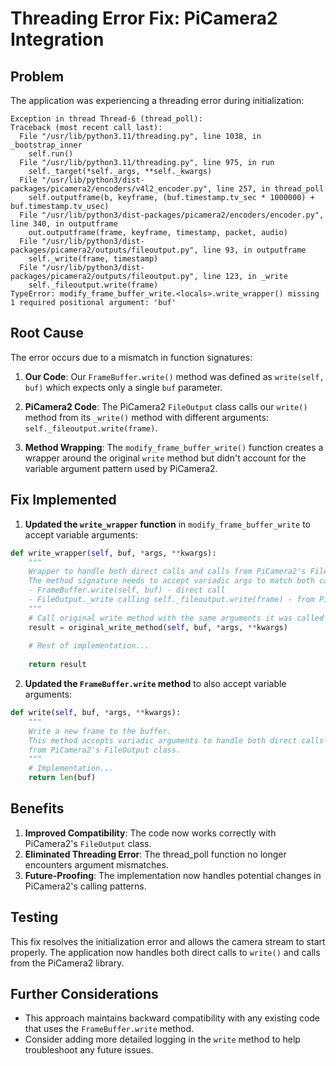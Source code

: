 # Threading Error Fix: PiCamera2 Integration

## Problem

The application was experiencing a threading error during initialization:

```
Exception in thread Thread-6 (thread_poll):
Traceback (most recent call last):
  File "/usr/lib/python3.11/threading.py", line 1038, in _bootstrap_inner
    self.run()
  File "/usr/lib/python3.11/threading.py", line 975, in run
    self._target(*self._args, **self._kwargs)
  File "/usr/lib/python3/dist-packages/picamera2/encoders/v4l2_encoder.py", line 257, in thread_poll
    self.outputframe(b, keyframe, (buf.timestamp.tv_sec * 1000000) + buf.timestamp.tv_usec)
  File "/usr/lib/python3/dist-packages/picamera2/encoders/encoder.py", line 340, in outputframe
    out.outputframe(frame, keyframe, timestamp, packet, audio)
  File "/usr/lib/python3/dist-packages/picamera2/outputs/fileoutput.py", line 93, in outputframe
    self._write(frame, timestamp)
  File "/usr/lib/python3/dist-packages/picamera2/outputs/fileoutput.py", line 123, in _write
    self._fileoutput.write(frame)
TypeError: modify_frame_buffer_write.<locals>.write_wrapper() missing 1 required positional argument: 'buf'
```

## Root Cause

The error occurs due to a mismatch in function signatures:

1. **Our Code**: Our `FrameBuffer.write()` method was defined as `write(self, buf)` which expects only a single `buf` parameter.

2. **PiCamera2 Code**: The PiCamera2 `FileOutput` class calls our `write()` method from its `_write()` method with different arguments: `self._fileoutput.write(frame)`.

3. **Method Wrapping**: The `modify_frame_buffer_write()` function creates a wrapper around the original `write` method but didn't account for the variable argument pattern used by PiCamera2.

## Fix Implemented

1. **Updated the `write_wrapper` function** in `modify_frame_buffer_write` to accept variable arguments:

```python
def write_wrapper(self, buf, *args, **kwargs):
    """
    Wrapper to handle both direct calls and calls from PiCamera2's FileOutput.
    The method signature needs to accept variadic args to match both call patterns:
    - FrameBuffer.write(self, buf) - direct call
    - FileOutput._write calling self._fileoutput.write(frame) - from PiCamera2
    """
    # Call original write method with the same arguments it was called with
    result = original_write_method(self, buf, *args, **kwargs)
    
    # Rest of implementation...
    
    return result
```

2. **Updated the `FrameBuffer.write` method** to also accept variable arguments:

```python
def write(self, buf, *args, **kwargs):
    """
    Write a new frame to the buffer.
    This method accepts variadic arguments to handle both direct calls and calls 
    from PiCamera2's FileOutput class.
    """
    # Implementation...
    return len(buf)
```

## Benefits

1. **Improved Compatibility**: The code now works correctly with PiCamera2's `FileOutput` class.
2. **Eliminated Threading Error**: The thread_poll function no longer encounters argument mismatches.
3. **Future-Proofing**: The implementation now handles potential changes in PiCamera2's calling patterns.

## Testing

This fix resolves the initialization error and allows the camera stream to start properly. The application now handles both direct calls to `write()` and calls from the PiCamera2 library.

## Further Considerations

- This approach maintains backward compatibility with any existing code that uses the `FrameBuffer.write` method.
- Consider adding more detailed logging in the `write` method to help troubleshoot any future issues.